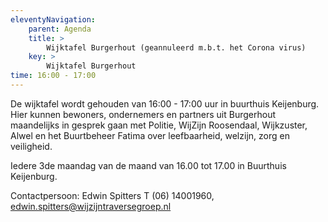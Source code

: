 ```yaml
---
eleventyNavigation:
    parent: Agenda
    title: >
        Wijktafel Burgerhout (geannuleerd m.b.t. het Corona virus)
    key: >
        Wijktafel Burgerhout
time: 16:00 - 17:00
---
```


De wijktafel wordt gehouden van 16:00 - 17:00 uur in buurthuis Keijenburg. Hier kunnen bewoners, ondernemers en partners uit Burgerhout maandelijks in gesprek gaan met Politie, WijZijn Roosendaal, Wijkzuster, Alwel en het Buurtbeheer Fatima over leefbaarheid, welzijn, zorg en veiligheid.

Iedere 3de maandag van de maand van 16.00 tot 17.00 in Buurthuis Keijenburg.

Contactpersoon: Edwin Spitters
T (06) 14001960, [edwin.spitters@wijzijntraversegroep.nl](mailto:edwin.spitters@wijzijntraversegroep.nl)
